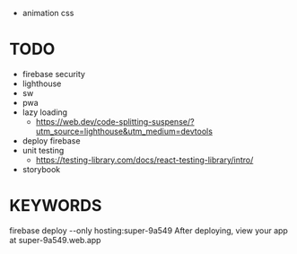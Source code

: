 - animation css

# TODO

- firebase security
- lighthouse
- sw
- pwa
- lazy loading
  - https://web.dev/code-splitting-suspense/?utm_source=lighthouse&utm_medium=devtools
- deploy firebase
- unit testing
  - https://testing-library.com/docs/react-testing-library/intro/
- storybook

# KEYWORDS

firebase deploy --only hosting:super-9a549
After deploying, view your app at super-9a549.web.app
